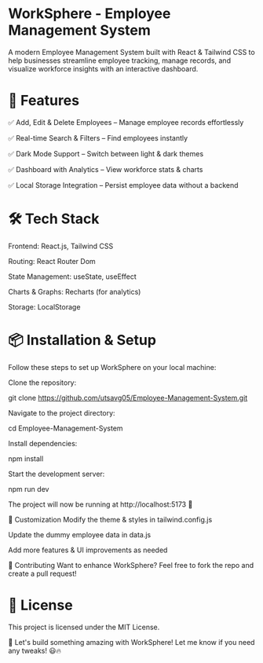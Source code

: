 # WorkSphere - Employee Management System
A modern Employee Management System built with React & Tailwind CSS to help businesses streamline employee tracking, manage records, and visualize workforce insights with an interactive dashboard.


# 🚀 Features
✅ Add, Edit & Delete Employees – Manage employee records effortlessly

✅ Real-time Search & Filters – Find employees instantly

✅ Dark Mode Support – Switch between light & dark themes

✅ Dashboard with Analytics – View workforce stats & charts

✅ Local Storage Integration – Persist employee data without a backend


# 🛠️ Tech Stack
Frontend: React.js, Tailwind CSS

Routing: React Router Dom

State Management: useState, useEffect

Charts & Graphs: Recharts (for analytics)

Storage: LocalStorage

# 📦 Installation & Setup
Follow these steps to set up WorkSphere on your local machine:

Clone the repository:

git clone https://github.com/utsavg05/Employee-Management-System.git

Navigate to the project directory:

cd Employee-Management-System

Install dependencies:

npm install

Start the development server:

npm run dev

The project will now be running at http://localhost:5173 🚀

🎨 Customization
Modify the theme & styles in tailwind.config.js

Update the dummy employee data in data.js

Add more features & UI improvements as needed

🤝 Contributing
Want to enhance WorkSphere? Feel free to fork the repo and create a pull request!

# 📜 License
This project is licensed under the MIT License.

🚀 Let's build something amazing with WorkSphere!
Let me know if you need any tweaks! 😃🔥